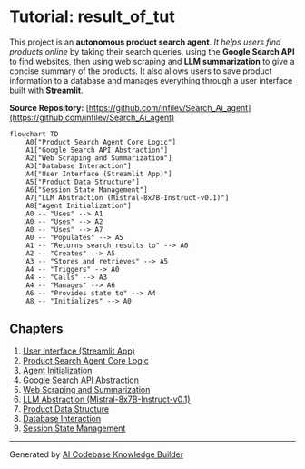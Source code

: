 # Tutorial: result_of_tut

This project is an **autonomous product search agent**. *It helps users find products online* by taking their search queries, using the **Google Search API** to find websites, then using web scraping and **LLM summarization** to give a concise summary of the products. It also allows users to save product information to a database and manages everything through a user interface built with **Streamlit**.


**Source Repository:** [https://github.com/infilev/Search_Ai_agent](https://github.com/infilev/Search_Ai_agent)

```mermaid
flowchart TD
    A0["Product Search Agent Core Logic"]
    A1["Google Search API Abstraction"]
    A2["Web Scraping and Summarization"]
    A3["Database Interaction"]
    A4["User Interface (Streamlit App)"]
    A5["Product Data Structure"]
    A6["Session State Management"]
    A7["LLM Abstraction (Mistral-8x7B-Instruct-v0.1)"]
    A8["Agent Initialization"]
    A0 -- "Uses" --> A1
    A0 -- "Uses" --> A2
    A0 -- "Uses" --> A7
    A0 -- "Populates" --> A5
    A1 -- "Returns search results to" --> A0
    A2 -- "Creates" --> A5
    A3 -- "Stores and retrieves" --> A5
    A4 -- "Triggers" --> A0
    A4 -- "Calls" --> A3
    A4 -- "Manages" --> A6
    A6 -- "Provides state to" --> A4
    A8 -- "Initializes" --> A0
```

## Chapters

1. [User Interface (Streamlit App)](01_user_interface__streamlit_app_.md)
2. [Product Search Agent Core Logic](02_product_search_agent_core_logic.md)
3. [Agent Initialization](03_agent_initialization.md)
4. [Google Search API Abstraction](04_google_search_api_abstraction.md)
5. [Web Scraping and Summarization](05_web_scraping_and_summarization.md)
6. [LLM Abstraction (Mistral-8x7B-Instruct-v0.1)](06_llm_abstraction__mistral_8x7b_instruct_v0_1_.md)
7. [Product Data Structure](07_product_data_structure.md)
8. [Database Interaction](08_database_interaction.md)
9. [Session State Management](09_session_state_management.md)


---

Generated by [AI Codebase Knowledge Builder](https://github.com/The-Pocket/Tutorial-Codebase-Knowledge)
